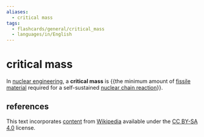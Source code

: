 ```yaml
---
aliases:
  - critical mass
tags:
  - flashcards/general/critical_mass
  - languages/in/English
---
```


# critical mass

In [nuclear engineering](nuclear%20engineering.md), a __critical mass__ is {{the minimum amount of [fissile material](fissile%20material.md) required for a self-sustained [nuclear chain reaction](nuclear%20chain%20reaction.md)}}.

## references

This text incorporates [content](https://en.wikipedia.org/wiki/critical_mass) from [Wikipedia](Wikipedia.md) available under the [CC BY-SA 4.0](https://creativecommons.org/licenses/by-sa/4.0/) license.
